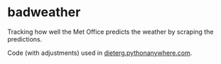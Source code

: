 # badweather
Tracking how well the Met Office predicts the weather by scraping the predictions.

Code (with adjustments) used in  [dieterg.pythonanywhere.com](https://dieterg.pythonanywhere.com/).